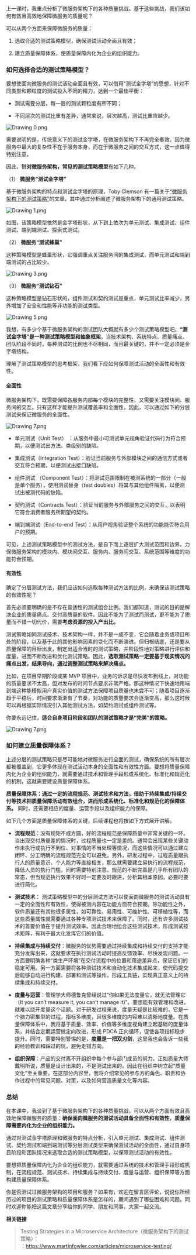 <p data-nodeid="885" class="">上一课时，我重点分析了微服务架构下的各种质量挑战。基于这些挑战，我们该如何有效且高效地保障微服务的质量呢？</p>
<p data-nodeid="886">可以从两个方面来保障微服务的质量：</p>
<ol data-nodeid="887">
<li data-nodeid="888">
<p data-nodeid="889">选取合适的测试策略模型，确保测试活动全面且有效；</p>
</li>
<li data-nodeid="890">
<p data-nodeid="891">建立质量保障体系，使质量保障内化为企业的组织能力。</p>
</li>
</ol>
<h3 data-nodeid="892">如何选择合适的测试策略模型？</h3>
<p data-nodeid="893">要想使面向微服务的测试活动全面且有效，可以借用“测试金字塔”的思想，针对不同类型和颗粒度的测试投入不同的精力，达到一个最佳平衡：</p>
<ul data-nodeid="894">
<li data-nodeid="895">
<p data-nodeid="896">测试需要分层，每一层的测试颗粒度有所不同；</p>
</li>
<li data-nodeid="897">
<p data-nodeid="898">不同层次的测试比重有差异，通常来说，层次越高，测试比重应越少。</p>
</li>
</ul>
<p data-nodeid="899"><img src="https://s0.lgstatic.com/i/image/M00/37/4A/CgqCHl8ZQp2AA2yKAADyJvMVUks187.png" alt="Drawing 0.png" data-nodeid="969"></p>
<p data-nodeid="900">需要说明的是，传统意义下的测试金字塔，在微服务架构下不再完全奏效。因为微服务中最大的复杂性不在于服务本身，而在于微服务之间的交互方式，这一点值得特别注意。</p>
<p data-nodeid="901">因此，<strong data-nodeid="976">针对微服务架构，常见的测试策略模型</strong>有如下几种。</p>
<p data-nodeid="902">（1） <strong data-nodeid="981">微服务“测试金字塔”</strong></p>
<p data-nodeid="1106" class="">基于微服务架构的特点和测试金字塔的原理，Toby Clemson 有一篇关于<a href="https://www.martinfowler.com/articles/microservice-testing/" data-nodeid="1110">“微服务架构下的测试策略”</a>的文章，其中通过分析阐述了微服务架构下的通用测试策略。</p>

<p data-nodeid="904"><img src="https://s0.lgstatic.com/i/image/M00/37/3F/Ciqc1F8ZQrSACTc9AAB65lA45vc729.png" alt="Drawing 1.png" data-nodeid="985"></p>
<p data-nodeid="905">如图，该策略模型依然是金字塔形状，从下到上依次为单元测试、集成测试、组件测试、端到端测试、探索式测试。</p>
<p data-nodeid="906">（2） <strong data-nodeid="991">微服务“测试蜂巢”</strong></p>
<p data-nodeid="907">这种策略模型是蜂巢形状，它强调重点关注服务间的集成测试，而单元测试和端到端测试的占比较少。</p>
<p data-nodeid="908"><img src="https://s0.lgstatic.com/i/image/M00/37/4A/CgqCHl8ZQsGAZti7AABGRbBNFY8164.png" alt="Drawing 3.png" data-nodeid="995"></p>
<p data-nodeid="909">（3） <strong data-nodeid="1000">微服务“测试钻石”</strong></p>
<p data-nodeid="910">这种策略模型是钻石形状的，组件测试和契约测试是重点，单元测试比率减少，另外增加了安全和性能等非功能的测试类型。</p>
<p data-nodeid="911"><img src="https://s0.lgstatic.com/i/image/M00/37/4A/CgqCHl8ZQs-AByNAAACgJaZwyyU241.png" alt="Drawing 5.png" data-nodeid="1004"></p>
<p data-nodeid="912">我想，有多少个基于微服务架构的测试团队大概就有多少个测试策略模型吧。<strong data-nodeid="1010">“测试金字塔”是一种测试策略模型和抽象框架</strong>，当技术架构、系统特点、质量痛点、团队阶段不同时，每种测试的比例也不尽相同，而且最关键的，并不一定必须是金字塔结构。</p>
<p data-nodeid="913">理解了测试策略模型的思考框架，我们看下应如何保障测试活动的全面性和有效性。</p>
<h4 data-nodeid="914">全面性</h4>
<p data-nodeid="915">微服务架构下，既需要保障各服务内部每个模块的完整性，又需要关注模块间、服务间的交互。只有这样才能提升测试覆盖率和全面性，因此，可以通过如下的分层测试来保证微服务的全面性。</p>
<p data-nodeid="916"><img src="https://s0.lgstatic.com/i/image/M00/37/51/CgqCHl8ZSrqAVjqcAAVCHyjoRMg887.png" alt="Drawing 7.png" data-nodeid="1016"></p>
<ul data-nodeid="917">
<li data-nodeid="918">
<p data-nodeid="919">单元测试（Unit Test） ：从服务中最小可测试单元视角验证代码行为符合预期，以便测试出方法、类级别的缺陷。</p>
</li>
<li data-nodeid="920">
<p data-nodeid="921">集成测试（Integration Test）：验证当前服务与外部模块之间的通信方式或者交互符合预期，以便测试出接口缺陷。</p>
</li>
<li data-nodeid="922">
<p data-nodeid="923">组件测试 （Component Test）：将测试范围限制在被测系统的一部分（一般是单个服务），使用测试替身（test doubles）将其与其他组件隔离，以便测试出被测代码的缺陷。</p>
</li>
<li data-nodeid="924">
<p data-nodeid="925">契约测试（Contracts Test）：验证当前服务与外部服务之间的交互，以表明它符合消费者服务所期望的契约。</p>
</li>
<li data-nodeid="926">
<p data-nodeid="927">端到端测试（End-to-end Test）：从用户视角验证整个系统的功能能否符合用户的预期。</p>
</li>
</ul>
<p data-nodeid="928">可见，上述测试策略模型中的测试方法，是自下而上逐层扩大测试范围和边界，力保微服务架构的模块内、模块间交互、服务内、服务间交互、系统范围等维度的功能符合预期。</p>
<h4 data-nodeid="929">有效性</h4>
<p data-nodeid="930">确定了分层测试方法，我们应该如何选取每种测试方法的比例，来确保该测试策略的有效性呢？</p>
<p data-nodeid="931">首先必须要明确的是不存在普适性的测试组合比例。我们都知道，测试的目的是解决企业的质量痛点、交付高质量的软件。因此不能为了测试而测试，更不能为了质量而不惜一切代价，需要<strong data-nodeid="1029">考虑资源的投入产出比。</strong></p>
<p data-nodeid="932">测试策略如同测试技术、技术架构一样，并不是一成不变，它会随着业务或项目所处的阶段，以及基于此的其他影响因素的变化而不断演进。但归根结底，还是要从质量保障的目标出发，制定出适合当时的测试策略，并阶段性地对策略进行评估和度量，进而不断改进和优化测试策略。因此，<strong data-nodeid="1034">选取测试策略一定要基于现实情况的痛点出发，结果导向，通过调整测试策略来解决痛点。</strong></p>
<p data-nodeid="933">比如，在项目早期阶段或某 MVP 项目中，业务的诉求是尽快发布到线上，对功能的质量要求不太高，但对发布的时间节点要求非常严格。那这种情况下快速地用端到端这种能模拟用户真实价值的测试方法保障项目质量也未尝不可；随着项目逐渐趋于平稳后，时间要求渐渐有了节奏，对功能的质量要求会逐渐变高，那么这时候可以再根据实际情况引入其他测试方法，如契约测试或组件测试等。</p>
<p data-nodeid="934">你要永远记住，<strong data-nodeid="1040">适合自身项目阶段和团队的测试策略才是“完美”的策略。</strong></p>
<p data-nodeid="935"><img src="https://s0.lgstatic.com/i/image/M00/37/51/CgqCHl8ZSvOAK06pAAVCHyjoRMg396.png" alt="Drawing 7.png" data-nodeid="1043"></p>
<h3 data-nodeid="936">如何建立质量保障体系？</h3>
<p data-nodeid="937">上述分层的测试策略只是尽可能地对微服务进行全面的测试，确保系统的所有层次都被覆盖到，它更多体现在测试活动本身的全面性和有效性方面。要想将质量保障内化为企业的组织能力，就需要通过技术和管理手段形成系统化、标准化和规范化的机制，这就需要建设质量保障体系。</p>
<p data-nodeid="938"><strong data-nodeid="1050">质量保障体系：通过一定的流程规范、测试技术和方法，借助于持续集成/持续交付等技术把质量保障活动有效组合，进而形成系统化、标准化和规范化的保障体系。</strong> 同时，还需要相应的度量、运营手段以及组织能力的保障。</p>
<p data-nodeid="939">如下几个方面是质量保障体系的关键，后续课程也将按如下方式展开讲解。</p>
<ul data-nodeid="940">
<li data-nodeid="941">
<p data-nodeid="942"><strong data-nodeid="1056">流程规范</strong>：没有规矩不成方圆，好的流程规范是保障质量中非常关键的一环。当出现交付质量差的情况时，过程质量也一定是差的。通常会出现某些关键动作未执行或执行不到位、对事情的不当处理等情况，而这些情况可以通过建立闭环、分工明确的流程规范完全可以避免。另外，研发过程中，过程质量跟执行人的质量意识、个人能力等直接相关，那么就需要建立易执行的流程规范，降低人员的执行门槛。同时需要特别注意，规范的不断完善是几乎所有团队的常态，但当规范执行效果不好时一定要及时跟进，分析其根本原因，必要时要进行简化。</p>
</li>
<li data-nodeid="943">
<p data-nodeid="944"><strong data-nodeid="1061">测试技术</strong>： 测试策略模型中的分层测试方法可以使面向微服务的测试活动具有一定的全面性和有效性，使得被测内容在功能方面符合预期。除功能性之外，软件质量还有其他很多属性，如可靠性、易用性、可维护性、可移植性等，而这些质量属性就需要通过各种专项测试技术来保障了。同时，还有许多测试技术的首要价值在于提升测试效率。因此合理地组合这些测试技术，形成测试技术矩阵，有利于最大化发挥它们的价值。</p>
</li>
<li data-nodeid="945">
<p data-nodeid="946"><strong data-nodeid="1066">持续集成与持续交付</strong>：微服务的优势需要通过持续集成和持续交付的支持才能充分发挥出来，这就要求在执行测试活动时提高反馈效率、尽快发现问题。一方面要明确各种“类生产环境”在交付流程中的位置和用途差异点，保证它们的稳定可用。另一方面需要将各种测试技术和自动化技术集成起来，使代码提交后能够自动进行构建、部署和测试等操作，形成工具链，实现真正意义上的持续集成和持续交付。</p>
</li>
<li data-nodeid="947">
<p data-nodeid="948"><strong data-nodeid="1075">度量与运营</strong>：管理学大师德鲁克曾经说过“你如果无法度量它，就无法管理它（It you can’t measure it, you can’t manage it)”。要想能有效管理和改进，就难以绕开度量这个话题。对于研发过程来说，度量无疑是比较难的，它是一个脑力密集型的过程，指标多维度，且很多维度的内容难以清晰地度量。在质量保障体系中，我将基于质量、效率、价值等多维度视角建立起基础的度量体系，并结合定期运营做定向改进，形成 PDCA 正向循环，促使各项指标稳步提升。同时，需要特别警惕的是，<strong data-nodeid="1076">度量是一把双刃剑</strong>，这里我也会告诉一些我的经验教训和踩过的坑，避免走错方向。</p>
</li>
<li data-nodeid="949">
<p data-nodeid="950"><strong data-nodeid="1081">组织保障</strong>：产品的交付离不开组织中每个参与部门成员的努力。正如质量大师戴明所说，质量是设计出来的，不是测试出来的。因此在组织中树立起“质量文化”至关重要。在这部分内容里，我将介绍常见的参与方的角色、职责和协作过程中的常见问题、对策，以及如何营造质量文化等内容。</p>
</li>
</ul>
<h3 data-nodeid="951">总结</h3>
<p data-nodeid="952">在本课中，我谈到了基于微服务架构下的各种质量挑战，可以从两个方面有效且高效地保障微服务的质量：<strong data-nodeid="1091">确保面向微服务的测试活动具备全面性和有效性</strong>，<strong data-nodeid="1092">质量保障需要内化为企业的组织能力。</strong></p>
<p data-nodeid="953">通过对测试金字塔原理和微服务的特点分析，引入单元测试、集成测试、组件测试、契约测试和端到端测试等分层测试类型来确保测试活动的全面性，通过自身项目阶段和团队情况来选取合适的测试策略模型，以保障测试活动的有效性。</p>
<p data-nodeid="954">要想把质量保障内化为企业的组织能力，就需要通过系统的技术和管理手段形成机制，在流程规范、测试技术、持续集成与持续交付、度量与运营、组织保障等方面构建质量保障体系。</p>
<p data-nodeid="955">你是否测试过微服务架构的项目和服务？如果有，欢迎在留言区评论，说说你所经历过的项目的测试策略和质量保障体系是怎样的，期间遇到了哪些困难和问题。同时欢迎你能把这篇文章分享给你的同学、朋友和同事，大家一起交流。</p>
<p data-nodeid="956"><strong data-nodeid="1099">相关链接</strong></p>
<blockquote data-nodeid="957">
<p data-nodeid="958" class="">Testing Strategies in a Microservice Architecture（微服务架构下的测试策略）：<br>
：<a href="https://www.martinfowler.com/articles/microservice-testing/" data-nodeid="1105">https://www.martinfowler.com/articles/microservice-testing/</a></p>
</blockquote>